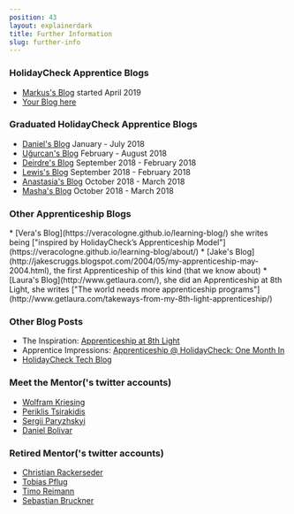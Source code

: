 ```yaml
---
position: 43
layout: explainerdark
title: Further Information
slug: further-info
---
```


<h3>HolidayCheck Apprentice Blogs</h3>

- [Markus's Blog](https://markusheilig.netlify.com/) started April 2019
- [Your Blog here](#how-to-apply)

<h3>Graduated HolidayCheck Apprentice Blogs</h3>

- [Daniel's Blog](https://www.dabolivar.com) January - July 2018
- [Uğurcan's Blog](https://www.sengitu.com/) February - August 2018
- [Deirdre's Blog](https://dbringas.netlify.com/) September 2018 - February 2018
- [Lewis's Blog](https://lewis-coleman-blog.netlify.com/) September 2018 - February 2018
- [Anastasia's Blog](https://ciatastrophe.netlify.com/) October 2018 - March 2018
- [Masha's Blog](https://mashareko.tk/) October 2018 - March 2018

<h3>Other Apprenticeship Blogs</h3>
* [Vera's Blog](https://veracologne.github.io/learning-blog/)
  she writes being ["inspired by HolidayCheck’s Apprenticeship Model"](https://veracologne.github.io/learning-blog/about/)
* [Jake's Blog](http://jakescruggs.blogspot.com/2004/05/my-apprenticeship-may-2004.html), the first
  Apprenticeship of this kind (that we know about)
* [Laura's Blog](http://www.getlaura.com/), she did an Apprenticeship at 8th Light,
  she writes ["The world needs more apprenticeship programs"](http://www.getlaura.com/takeways-from-my-8th-light-apprenticeship/)

<h3>Other Blog Posts</h3>

- The Inspiration: [Apprenticeship at 8th Light](http://techblog.holidaycheck.com/post/2017/10/05/apprenticeship-at-8thlight)
- Apprentice Impressions: [Apprenticeship @ HolidayCheck: One Month In](http://techblog.holidaycheck.com/post/2018/02/16/apprenticeship-one-month-after)
- [HolidayCheck Tech Blog](http://techblog.holidaycheck.com)

<h3>Meet the Mentor('s twitter accounts)</h3>

- [Wolfram Kriesing](https://twitter.com/wolframkriesing)
- [Periklis Tsirakidis](https://twitter.com/theperiklis)
- [Sergii Paryzhskyi](https://github.com/HeeL)
- [Daniel Bolivar](https://twitter.com/ddanielbee)

<h3>Retired Mentor('s twitter accounts)</h3>

- [Christian Rackerseder](https://twitter.com/CallistoShip)
- [Tobias Pflug](https://twitter.com/tpflug)
- [Timo Reimann](https://twitter.com/timoreimann)
- [Sebastian Bruckner](https://twitter.com/sebbruck)
